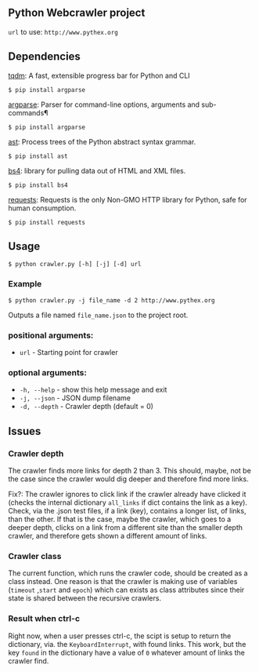 
## Python Webcrawler project
`url` to use: `http://www.pythex.org`

## Dependencies
[tqdm](https://github.com/tqdm/tqdm): A fast, extensible progress bar for Python and CLI
```
$ pip install argparse
```

[argparse](https://docs.python.org/3/library/argparse.html): Parser for command-line options, arguments and sub-commands¶
```
$ pip install argparse
```

[ast](https://docs.python.org/3/library/ast.html): Process trees of the Python abstract syntax grammar.
```
$ pip install ast
```

[bs4](https://www.crummy.com/software/BeautifulSoup/bs4/doc/): library for pulling data out of HTML and XML files.
```
$ pip install bs4
```

[requests](http://docs.python-requests.org/en/master/): Requests is the only Non-GMO HTTP library for Python, safe for human consumption.
```
$ pip install requests
```

## Usage
```
$ python crawler.py [-h] [-j] [-d] url
```

### Example
```
$ python crawler.py -j file_name -d 2 http://www.pythex.org
```

Outputs a file named `file_name.json` to the project root.

### positional arguments:
- `url`  -  Starting point for crawler

### optional arguments: 
* `-h, --help`  -  show this help message and exit
* `-j, --json`  -  JSON dump filename
* `-d, --depth` -  Crawler depth (default = 0)

## Issues

### Crawler depth
The crawler finds more links for depth 2 than 3. This should, maybe, not be the case since the crawler would dig deeper and therefore find more links.

Fix?: The crawler ignores to click link if the crawler already have clicked it (checks the internal dictionary `all_links` if dict contains the link as a key). Check, via the .json test files, if a link (key), contains a longer list, of links, than the other. If that is the case, maybe the crawler, which goes to a deeper depth, clicks on a link from a different site than the smaller depth crawler, and therefore gets shown a different amount of links.

### Crawler class
The current function, which runs the crawler code, should be created as a class instead. One reason is that the crawler is making use of variables (`timeout` ,`start` and `epoch`) which can exists as class attributes since their state is shared between the recursive crawlers.

### Result when ctrl-c
Right now, when a user presses ctrl-c, the scipt is setup to return the dictionary, via. the `KeyboardInterrupt`, with found links. This work, but the key `found` in the dictionary have a value of `0` whatever amount of links the crawler find.
